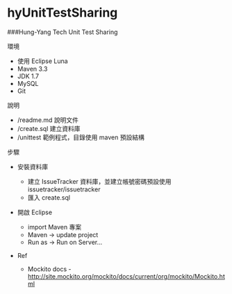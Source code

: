 # hyUnitTestSharing
###Hung-Yang Tech Unit Test Sharing

環境

* 使用 Eclipse Luna
* Maven 3.3
* JDK 1.7
* MySQL
* Git

說明

* /readme.md 說明文件
* /create.sql 建立資料庫
* /unittest 範例程式，目錄使用 maven 預設結構

步驟

* 安裝資料庫
	* 建立 IssueTracker 資料庫，並建立帳號密碼預設使用 issuetracker/issuetracker
	* 匯入 create.sql
* 開啟 Eclipse
	* import Maven 專案
	* Maven -> update project
	* Run as -> Run on Server...


* Ref
	* Mockito docs - http://site.mockito.org/mockito/docs/current/org/mockito/Mockito.html 
